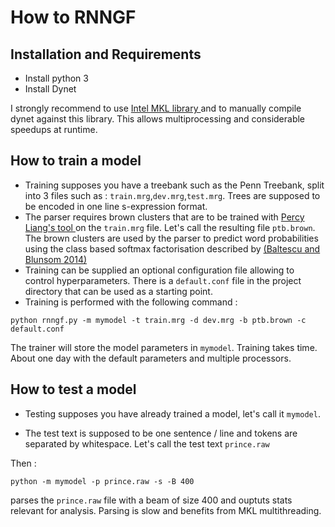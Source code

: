 How to RNNGF
=========

Installation and Requirements
--------------

* Install python 3
* Install Dynet 

I strongly recommend to use [ Intel MKL library ](https://software.intel.com/en-us/mkl) and to manually compile dynet against this library. This allows multiprocessing and considerable speedups at runtime.


How to train a model
----------------------

* Training supposes you have a treebank such as the Penn Treebank, split into 3 files such as : `train.mrg`,`dev.mrg`,`test.mrg`. Trees are supposed to be encoded in one line s-expression format. 
* The parser requires brown clusters that are to be trained with [ Percy Liang's tool ](https://github.com/percyliang/brown-cluster) on the `train.mrg` file. Let's call the resulting file `ptb.brown`. The brown clusters are used by the parser to predict word probabilities using the class based softmax factorisation described by [(Baltescu and Blunsom 2014)](https://arxiv.org/pdf/1412.7119.pdf)
* Training can be supplied an optional configuration file allowing to control hyperparameters. There is a `default.conf` file in the project directory that can be used as a starting point.
* Training is performed with the following command : 

```
python rnngf.py -m mymodel -t train.mrg -d dev.mrg -b ptb.brown -c default.conf
```
The trainer will store the model parameters in `mymodel`. Training takes time. About one day with the default parameters and multiple processors.


How to test a model
---------------

* Testing supposes you have already trained a model, let's call it `mymodel`.

* The test text is supposed to be one sentence / line and tokens are separated by whitespace. Let's call the test text `prince.raw`

Then : 

```
python -m mymodel -p prince.raw -s -B 400
```

parses the `prince.raw` file with a beam of size 400 and ouptuts stats relevant for analysis. Parsing is slow and benefits from MKL multithreading.


